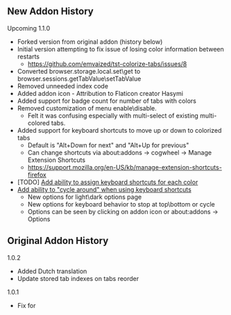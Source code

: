 ## New Addon History

Upcoming 1.1.0
- Forked version from original addon (history below)
- Initial version attempting to fix issue of losing color information between restarts
  - https://github.com/emvaized/tst-colorize-tabs/issues/8
- Converted browser.storage.local.set\get to browser.sessions.getTabValue\setTabValue
- Removed unneeded index code
- Added addon icon - Attribution to Flaticon creator Hasymi
- Added support for badge count for number of tabs with colors
- Removed customization of menu enable\disable. 
  - Felt it was confusing especially with multi-select of existing multi-colored tabs.
- Added support for keyboard shortcuts to move up or down to colorized tabs
  - Default is "Alt+Down for next" and "Alt+Up for previous"
  - Can change shortcuts via about:addons -> cogwheel -> Manage Extension Shortcuts
  - https://support.mozilla.org/en-US/kb/manage-extension-shortcuts-firefox
- [TODO] [Add ability to assign keyboard shortcuts for each color](https://github.com/irvinm/TST-Colorize-Tabs/issues/3)
- [Add ability to "cycle around" when using keyboard shortcuts](https://github.com/irvinm/TST-Colorize-Tabs/issues/2)
  - New options for light\dark options page
  - New options for keyboard behavior to stop at top\bottom or cycle
  - Options can be seen by clicking on addon icon or about:addons -> Options

## Original Addon History

1.0.2
- Added Dutch translation
- Update stored tab indexes on tabs reorder

1.0.1
- Fix for
